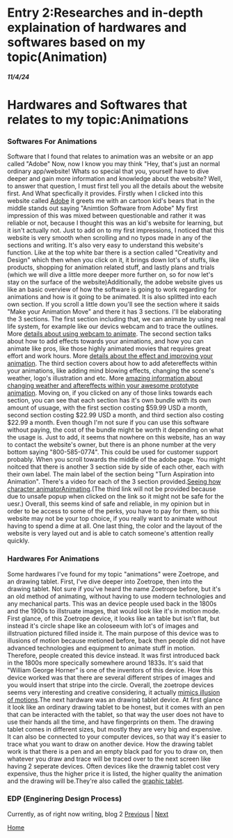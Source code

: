 # Entry 2:Researches and in-depth explaination of hardwares and softwares based on my topic(Animation)
##### 11/4/24
<h1>Hardwares and Softwares that relates to my topic:Animations</h1>

### Softwares For Animations
Software that I found that relates to animation was an website or an app called "Adobe"
Now, now I know you may think "Hey, that's just an normal ordinary app/website! Whats so special that you, yourself have to dive deeper and gain more information and knowledge about the website? Well, to answer that question, I must first tell you all the details about the website first. And What specfically it provides. Firstly when I clicked into this website called [Adobe](https://www.adobe.com/creativecloud/animation-software.html) it greets me with an cartoon kid's bears that in the middle stands out saying "Animtion Software from Adobe" My first impression of this was mixed between questionable and rather it was reliable or not, because I thought this was an kid's website for learning, but it isn't actually not. Just to add on to my first impressions, I noticed that this website is very smooth when scrolling and no typos made in any of the sections and writing. It's also very easy to understand this website's function. Like at the top white bar there is a section called "Creativity and Design" which then when you click on it, it brings down lot's of stuffs, like products, shopping for animation related stuff, and lastly plans and trials (which we will dive a little more deeper more further on, so for now let's stay on the surface of the website)Additionally, the adobe website gives us like an basic overview of how the software is going to work regarding for animations and how is it going to be animated. It is also splitted into each own section. If you scroll a little down you'll see the section where it saids "Make your Animation Move" and there it has 3 sections. I'll be elaborating the 3 sections. The first section including that, we can animate by using real life system, for example like our devics webcam and to trace the outlines. More [details about using webcam to animate](https://www.adobe.com/products/character-animator.html). The second section talks about how to add effects towards your animations, and how you can animate like pros, like those highly animated movies that requires great effort and work hours. More [details about the effect and improving your animation](https://www.adobe.com/products/animate.html). The third section covers about how to add afetereffects within your animations, like adding mind blowing effects, changing the scene's weather, logo's illustration and etc. More [amazing information about changing weather and aftereffects within your awesome prototype animation](https://www.adobe.com/products/aftereffects.html). Moving on, if you clicked on any of those links towards each section, you can see that each section has it's own bundle with its own amount of usuage, with the first section costing $59.99 USD a month, second section costing $22.99 USD a month, and third section also costing $22.99 a month. Even though I'm not sure if you can use this software without paying, the cost of the bundle might be worth it depending on what the usage is. Just to add, it seems that nowhere on this website, has an way to contact the website's owner, but there is an phone number at the very bottom saying "800-585-0774". This could be used for customer support probably. When you scroll towards the middle of the adobe page. You might noitced that there is another 3 section side by side of each other, each with their own label. The main label of the section being "Turn Aspiration into Animation".
There's a video for each of the 3 section provided.[Seeing how character animator](:https://www.adobe.com/creativecloud/animation-software.html#discover-card-character-animator )[Animating](https://www.adobe.com/creativecloud/animation-software.html#discover-card-after-effects-and-photoshop).(The third link will not be provided because due to unsafe popup when clicked on the link so it might not be safe for the uesr.) Overall, this seems kind of safe and reliable, in my opinion but in order to be access to some of the perks, you have to pay for them, so this website may not be your top choice, if you really want to animate without having to spend a dime at all. One last thing, the color and the layout of the website is very layed out and is able to catch someone's attention really quickly.
### Hardwares For Animations
Some hardwares I've found for my topic "animations" were Zoetrope, and an drawing tablet. First, I've dive deeper into Zoetrope, then into the drawing tablet. Not sure if you've heard the name Zoetrope before, but it's an old method of animating, without having to use modern technologies and any mechanical parts. This was an device people used back in the 1800s and the 1900s to illstruate images, that would look like it's in motion mode. First glance, of this Zoetrope device, it looks like an table but isn't flat, but instead it's circle shape like an coloseeum with lot's of images and illstruation pictured filled inside it. The main purpose of this device was to illusions of motion because metioned before, back then people did not have advanced technologies and equipment to animate stuff in motion. Therefore, people created this device instead. It was first introduced back in the 1800s more specically somewhere around 1833s. It's said that "William George Horner" is one of the inventors of this device. How this device worked was that there are several different stripes of images and you would insert that stripe into the circle. Overall, the zoetrope devices seems very interesting and creative considering, it actually [mimics illusion of motions](https://www.adobe.com/creativecloud/animation/discover/zoetrope-animation.html#:~:text=A%20zoetrope%20is%20a%20cylinder,the%20images%20from%20blurring%20together.).The next hardware was an drawing tablet device. At first glance it look like an ordinary drawing tablet to be honest, but it comes with an pen that can be interacted with the tablet, so that way the user does not have to use their hands all the time, and have fingerprints on them. The drawing tablet comes in different sizes, but mostly they are very big and expensive. It can also be connected to your computer devices, so that way it's easier to trace what you want to draw on another device. How the drawing tablet work is that there is a pen and an empty black pad for you to draw on, then whatever you draw and trace will be traced over to the next screen like having 2 seperate devices. Often devices like the drawnig tablet cost very expensive, thus the higher price it is listed, the higher quality the animation and the drawing will be.They're also called the [graphic tablet](https://www.xp-pen.com/blog/drawing-tablet-guide.html).

### EDP (Enginering Design Process)
Currently, as of right now writing, blog 2 
[Previous](entry01.md) | [Next](entry03.md)

[Home](../README.md)
